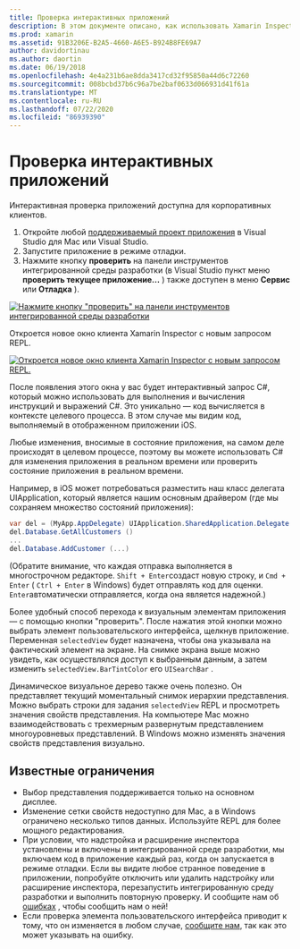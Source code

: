 ```yaml
---
title: Проверка интерактивных приложений
description: В этом документе описано, как использовать Xamarin Inspector для проверки приложений. Также обсуждаются ограничения средства Xamarin Inspector.
ms.prod: xamarin
ms.assetid: 91B3206E-B2A5-4660-A6E5-B924B8FE69A7
author: davidortinau
ms.author: daortin
ms.date: 06/19/2018
ms.openlocfilehash: 4e4a231b6ae8dda3417cd32f95850a44d6c72260
ms.sourcegitcommit: 008bcbd37b6c96a7be2baf0633d066931d41f61a
ms.translationtype: MT
ms.contentlocale: ru-RU
ms.lasthandoff: 07/22/2020
ms.locfileid: "86939390"
---
```

# <a name="inspecting-live-applications"></a>Проверка интерактивных приложений

Интерактивная проверка приложений доступна для корпоративных клиентов.

1. Откройте любой [поддерживаемый проект приложения](~/tools/inspector/install.md#supported-platforms) в Visual Studio для Mac или Visual Studio.
1. Запустите приложение в режиме отладки.
1. Нажмите кнопку **проверить** на панели инструментов интегрированной среды разработки (в Visual Studio пункт меню **проверить текущее приложение...** ) также доступен в меню **Сервис** или **Отладка** ).

[![Нажмите кнопку "проверить" на панели инструментов интегрированной среды разработки](inspect-images/mac-heres-the-button.png)](inspect-images/mac-heres-the-button.png#lightbox)

Откроется новое окно клиента Xamarin Inspector с новым запросом REPL.

[![Откроется новое окно клиента Xamarin Inspector с новым запросом REPL.](inspect-images/inspector-0.7.0-map-inspect-small.png)](inspect-images/inspector-0.7.0-map-inspect.png#lightbox)

После появления этого окна у вас будет интерактивный запрос C#, который можно использовать для выполнения и вычисления инструкций и выражений C#. Это уникально — код вычисляется в контексте целевого процесса. В этом случае мы видим код, выполняемый в отображенном приложении iOS.

Любые изменения, вносимые в состояние приложения, на самом деле происходят в целевом процессе, поэтому вы можете использовать C# для изменения приложения в реальном времени или проверить состояние приложения в реальном времени.

Например, в iOS может потребоваться разместить наш класс делегата UIApplication, который является нашим основным драйвером (где мы сохраняем множество состояний приложения):

```csharp
var del = (MyApp.AppDelegate) UIApplication.SharedApplication.Delegate
del.Database.GetAllCustomers ()
...
del.Database.AddCustomer (...)
```

(Обратите внимание, что каждая отправка выполняется в многострочном редакторе. `Shift + Enter`создаст новую строку, и `Cmd + Enter` ( `Ctrl + Enter` в Windows) будет отправлять код для оценки. `Enter`автоматически отправляется, когда она является надежной.)

Более удобный способ перехода к визуальным элементам приложения — с помощью кнопки "проверить". После нажатия этой кнопки можно выбрать элемент пользовательского интерфейса, щелкнув приложение. Переменная `selectedView` будет назначена, чтобы она указывала на фактический элемент на экране. На снимке экрана выше можно увидеть, как осуществлялся доступ к выбранным данным, а затем изменить `selectedView.BarTintColor` его `UISearchBar` .

Динамическое визуальное дерево также очень полезно. Он представляет текущий моментальный снимок иерархии представления. Можно выбрать строки для задания `selectedView` REPL и просмотреть значения свойств представления. На компьютере Mac можно взаимодействовать с трехмерным развернутым представлением многоуровневых представлений. В Windows можно изменять значения свойств представления визуально.

## <a name="known-limitations"></a>Известные ограничения

- Выбор представления поддерживается только на основном дисплее.
- Изменение сетки свойств недоступно для Mac, а в Windows ограничено несколько типов данных. Используйте REPL для более мощного редактирования.
- При условии, что надстройка и расширение инспектора установлены и включены в интегрированной среде разработки, мы включаем код в приложение каждый раз, когда он запускается в режиме отладки. Если вы видите любое странное поведение в приложении, попробуйте отключить или удалить надстройку или расширение инспектора, перезапустить интегрированную среду разработки и выполнить повторную проверку. И сообщите нам об [ошибках](~/tools/inspector/install.md#reporting-bugs) , чтобы сообщить нам о ней!
- Если проверка элемента пользовательского интерфейса приводит к тому, что он изменяется в любом случае, [сообщите нам](~/tools/inspector/install.md#reporting-bugs), так как это может указывать на ошибку.
